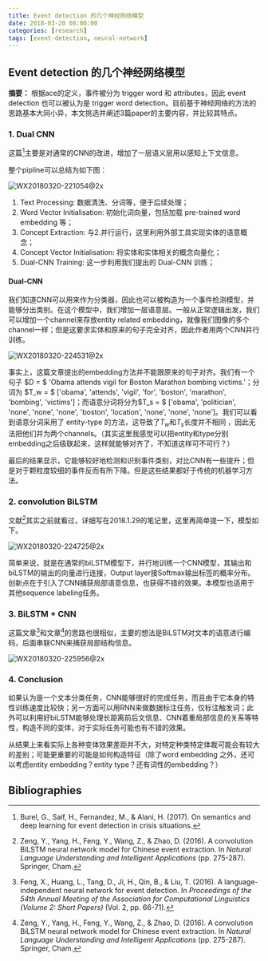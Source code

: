 ```yaml
---
title: Event detection 的几个神经网络模型
date: 2018-03-20 08:00:00
categories: [research]
tags: [event-detection, neural-network]
---
```


## Event detection 的几个神经网络模型

**摘要：** 根据ace的定义，事件被分为 trigger word 和 attributes，因此 event detection 也可以被认为是 trigger word detection。目前基于神经网络的方法的思路基本大同小异，本文挑选并阐述3篇paper的主要内容，并比较其特点。

### 1. Dual CNN

这篇[^1]主要是对通常的CNN的改进，增加了一层语义层用以感知上下文信息。

整个pipline可以总结为如下图：

![WX20180320-221054@2x](https://lorrin-1251763245.cos.ap-shanghai.myqcloud.com/photo/2018-03-20-WX20180320-221054%402x.png)

1. Text Processing: 数据清洗、分词等，便于后续处理；
2. Word Vector Initialisation: 初始化词向量，包括加载 pre-trained word embedding 等；
3. Concept Extraction: 与2.并行运行，这里利用外部工具实现实体的语意概念；
4. Concept Vector Initialisation: 将实体和实体相关的概念向量化；
5. Dual-CNN Training: 这一步利用我们提出的 Dual-CNN 训练；

#### Dual-CNN

我们知道CNN可以用来作为分类器，因此也可以被构造为一个事件检测模型，并能够分出类别。在这个模型中，我们增加一层语意层。一般从正常逻辑出发，我们可以增加一个channel来存放entity related embedding，就像我们图像的多个channel一样；但是这要求实体和原来的句子完全对齐，因此作者用两个CNN并行训练。

![WX20180320-224531@2x](https://lorrin-1251763245.cos.ap-shanghai.myqcloud.com/photo/2018-03-20-WX20180320-224531%402x.png)

事实上，这篇文章提出的embedding方法并不能跟原来的句子对齐。我们有一个句子 $D = $ 'Obama attends vigil for Boston Marathon bombing victims.'；分词为 $T_w = $ \['obama', 'attends', 'vigil', 'for', 'boston', 'marathon', 'bombing', 'victims'\]；而语意分词将分为$T_s = $ ['obama', 'politician', 'none', 'none', 'none', 'boston', 'location', 'none', 'none', 'none']。我们可以看到语意分词采用了 entity-type 的方法，这导致了$T_w$和$T_s$长度并不相同 ，因此无法把他们并为两个channels。（其实这里我感觉可以把entity和type分别embedding之后级联起来，这样就能够对齐了，不知道这样可不可行？）

最后的结果显示，它能够较好地检测和识别事件类别，对比CNN有一些提升；但是对于颗粒度较细的事件反而有所下降。但是这些结果都好于传统的机器学习方法。

### 2. convolution BiLSTM

文献[^2]其实之前就看过，详细写在2018.1.29的笔记里，这里再简单提一下，模型如下。

![WX20180320-224725@2x](https://lorrin-1251763245.cos.ap-shanghai.myqcloud.com/photo/2018-03-20-WX20180320-224725%402x.png)

简单来说，就是在通常的biLSTM模型下，并行地训练一个CNN模型，其输出和biLSTM的输出的向量进行连接，Output layer接Softmax输出标签的概率分布。创新点在于引入了CNN捕获局部语意信息，也获得不错的效果。本模型也适用于其他sequence labeling任务。

### 3. BiLSTM + CNN

这篇文章[^3]和文章[^2]的思路也很相似，主要的想法是BiLSTM对文本的语意进行编码，后面串联CNN来捕获局部结构信息。

![WX20180320-225956@2x](https://lorrin-1251763245.cos.ap-shanghai.myqcloud.com/photo/2018-03-20-WX20180320-225956%402x.png)

### 4. Conclusion

如果认为是一个文本分类任务，CNN能够很好的完成任务，而且由于它本身的特性训练速度比较快；另一方面可以用RNN来做数据标注任务，仅标注触发词；此外可以利用好biLSTM能够处理长距离前后文信息、CNN着重局部信息的关系等特性，构造不同的变体，对于实际任务可能也有不错的效果。

从结果上来看实际上各种变体效果差距并不大，对特定种类特定体裁可能会有较大的差别；可能更重要的可能是如何构造特征（除了word embedding 之外，还可以考虑entity embedding？entity type？还有词性的embedding？）

## Bibliographies

[^1]: Burel, G., Saif, H., Fernandez, M., & Alani, H. (2017). On semantics and deep learning for event detection in crisis situations.

[^2]: Zeng, Y., Yang, H., Feng, Y., Wang, Z., & Zhao, D. (2016). A convolution BiLSTM neural network model for Chinese event extraction. In *Natural Language Understanding and Intelligent Applications* (pp. 275-287). Springer, Cham.
[^3]: Feng, X., Huang, L., Tang, D., Ji, H., Qin, B., & Liu, T. (2016). A language-independent neural network for event detection. In *Proceedings of the 54th Annual Meeting of the Association for Computational Linguistics (Volume 2: Short Papers)* (Vol. 2, pp. 66-71).